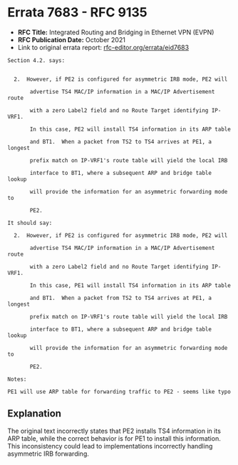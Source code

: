 # Errata 7683 - RFC 9135

- **RFC Title:** Integrated Routing and Bridging in Ethernet VPN (EVPN)
- **RFC Publication Date:** October 2021
- Link to original errata report: [rfc-editor.org/errata/eid7683](https://www.rfc-editor.org/errata/eid7683)

```
Section 4.2. says:


  2.  However, if PE2 is configured for asymmetric IRB mode, PE2 will
       advertise TS4 MAC/IP information in a MAC/IP Advertisement route
       with a zero Label2 field and no Route Target identifying IP-VRF1.
       In this case, PE2 will install TS4 information in its ARP table
       and BT1.  When a packet from TS2 to TS4 arrives at PE1, a longest
       prefix match on IP-VRF1's route table will yield the local IRB
       interface to BT1, where a subsequent ARP and bridge table lookup
       will provide the information for an asymmetric forwarding mode to
       PE2.

It should say:

  2.  However, if PE2 is configured for asymmetric IRB mode, PE2 will
       advertise TS4 MAC/IP information in a MAC/IP Advertisement route
       with a zero Label2 field and no Route Target identifying IP-VRF1.
       In this case, PE1 will install TS4 information in its ARP table
       and BT1.  When a packet from TS2 to TS4 arrives at PE1, a longest
       prefix match on IP-VRF1's route table will yield the local IRB
       interface to BT1, where a subsequent ARP and bridge table lookup
       will provide the information for an asymmetric forwarding mode to
       PE2.

Notes:

PE1 will use ARP table for forwarding traffic to PE2 - seems like typo
```

## Explanation

The original text incorrectly states that PE2 installs TS4 information in its ARP table, while the correct behavior is for PE1 to install this information. This inconsistency could lead to implementations incorrectly handling asymmetric IRB forwarding.
